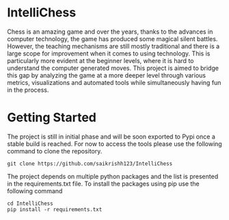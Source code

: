 # IntelliChess
Chess is an amazing game and over the years, thanks to the advances in computer technology, the game has produced some magical silent battles. However,  the teaching mechanisms are still mostly traditional and there is a large scope for improvement when it comes to using technology. This is particularly more evident at the beginner levels, where it is hard to understand the computer generated moves. This project is aimed to bridge this gap by analyzing the game at a more deeper level through various metrics, visualizations and automated tools while simultaneously having fun in the process. 


# Getting Started

The project is still in initial phase and will be soon exported to Pypi once a stable build is reached.
For now to access the tools please use the following command to clone the repository. 


    git clone https://github.com/saikrishh123/IntelliChess

The project depends on multiple python packages and the list is presented in the requirements.txt file. To install the packages using pip use the following command

    cd IntelliChess
    pip install -r requirements.txt 

